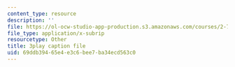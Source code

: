```yaml
---
content_type: resource
description: ''
file: https://ol-ocw-studio-app-production.s3.amazonaws.com/courses/2-71-optics-spring-2009/69ddb39465e4e3c6bee7ba34ecd563c0_VHIJPHqwV_0.srt
file_type: application/x-subrip
resourcetype: Other
title: 3play caption file
uid: 69ddb394-65e4-e3c6-bee7-ba34ecd563c0
---
```

